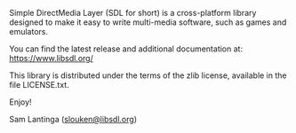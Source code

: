 
Simple DirectMedia Layer (SDL for short) is a cross-platform library
designed to make it easy to write multi-media software, such as games
and emulators.

You can find the latest release and additional documentation at:
https://www.libsdl.org/

This library is distributed under the terms of the zlib license,
available in the file LICENSE.txt.

Enjoy!

Sam Lantinga (slouken@libsdl.org)
